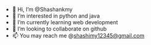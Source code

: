 - 👋 Hi, I’m @Shashankmy
- 👀 I’m interested in python and java
- 🌱 I’m currently learning web development
- 💞️ I’m looking to collaborate on github
- 📫 You may reach me @shashimy12345@gmail.com

<!---
Shashankmy/Shashankmy is a ✨ special ✨ repository because its `README.md` (this file) appears on your GitHub profile.
You can click the Preview link to take a look at your changes.
--->
